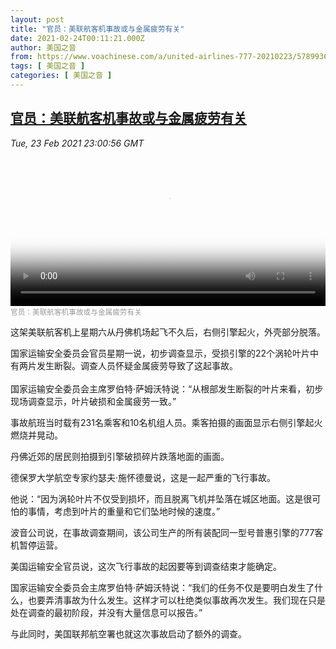 ```yaml
---
layout: post
title: "官员：美联航客机事故或与金属疲劳有关"
date: 2021-02-24T00:11:21.000Z
author: 美国之音
from: https://www.voachinese.com/a/united-airlines-777-20210223/5789936.html
tags: [ 美国之音 ]
categories: [ 美国之音 ]
---
```

<!--1614125481000-->
[官员：美联航客机事故或与金属疲劳有关](https://www.voachinese.com/a/united-airlines-777-20210223/5789936.html)
------

<div>
<div><i>Tue, 23 Feb 2021 23:00:56 GMT</i></div><video poster="https://images.weserv.nl?url=gdb.voanews.com/06d2bc4c-5c2a-4586-9f60-8d381b11c2c7_tv_r1_s_w900.jpg" src="https://av.voanews.com/Videoroot/Pangeavideo/2021/02/0/06/06d2bc4c-5c2a-4586-9f60-8d381b11c2c7_240p.mp4" style="width:100%" controls></video><div><small style="color: #999;">官员：美联航客机事故或与金属疲劳有关</small></div><p>这架美联航客机上星期六从丹佛机场起飞不久后，右侧引擎起火，外壳部分脱落。</p><p>国家运输安全委员会官员星期一说，初步调查显示，受损引擎的22个涡轮叶片中有两片发生断裂。调查人员怀疑金属疲劳导致了这起事故。<br /><br />国家运输安全委员会主席罗伯特·萨姆沃特说：“从根部发生断裂的叶片来看，初步现场调查显示，叶片破损和金属疲劳一致。”</p><p>事故航班当时载有231名乘客和10名机组人员。乘客拍摄的画面显示右侧引擎起火燃烧并晃动。</p><p>丹佛近郊的居民则拍摄到引擎破损碎片跌落地面的画面。</p><p>德保罗大学航空专家约瑟夫·施怀德曼说，这是一起严重的飞行事故。</p><p>他说：“因为涡轮叶片不仅受到损坏，而且脱离飞机并坠落在城区地面。这是很可怕的事情，考虑到叶片的重量和它们坠地时候的速度。”</p><p>波音公司说，在事故调查期间，该公司生产的所有装配同一型号普惠引擎的777客机暂停运营。</p><p>美国运输安全官员说，这次飞行事故的起因要等到调查结束才能确定。</p><p>国家运输安全委员会主席罗伯特·萨姆沃特说：“我们的任务不仅是要明白发生了什么，也要弄清事故为什么发生。这样才可以杜绝类似事故再次发生。我们现在只是处在调查的最初阶段，并没有大量信息可以报告。”</p><p>与此同时，美国联邦航空署也就这次事故启动了额外的调查。</p>
</div>
